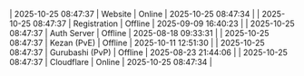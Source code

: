 | 2025-10-25 08:47:37 | Website | Online | 2025-10-25 08:47:34 |
| 2025-10-25 08:47:37 | Registration | Offline | 2025-09-09 16:40:23 |
| 2025-10-25 08:47:37 | Auth Server | Offline | 2025-08-18 09:33:31 |
| 2025-10-25 08:47:37 | Kezan (PvE) | Offline | 2025-10-11 12:51:30 |
| 2025-10-25 08:47:37 | Gurubashi (PvP) | Offline | 2025-08-23 21:44:06 |
| 2025-10-25 08:47:37 | Cloudflare | Online | 2025-10-25 08:47:34 |
